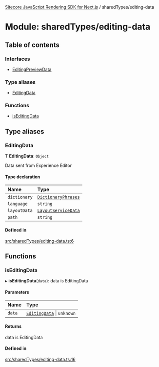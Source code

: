 [Sitecore JavaScript Rendering SDK for Next.js](../README.md) / sharedTypes/editing-data

# Module: sharedTypes/editing-data

## Table of contents

### Interfaces

- [EditingPreviewData](../interfaces/sharedTypes_editing_data.EditingPreviewData.md)

### Type aliases

- [EditingData](sharedTypes_editing_data.md#editingdata)

### Functions

- [isEditingData](sharedTypes_editing_data.md#iseditingdata)

## Type aliases

### EditingData

Ƭ **EditingData**: `Object`

Data sent from Experience Editor

#### Type declaration

| Name | Type |
| :------ | :------ |
| `dictionary` | [`DictionaryPhrases`](../interfaces/index.DictionaryPhrases.md) |
| `language` | `string` |
| `layoutData` | [`LayoutServiceData`](../interfaces/index.LayoutServiceData.md) |
| `path` | `string` |

#### Defined in

[src/sharedTypes/editing-data.ts:6](https://github.com/Sitecore/jss/blob/c1078945/packages/sitecore-jss-nextjs/src/sharedTypes/editing-data.ts#L6)

## Functions

### isEditingData

▸ **isEditingData**(`data`): data is EditingData

#### Parameters

| Name | Type |
| :------ | :------ |
| `data` | [`EditingData`](sharedTypes_editing_data.md#editingdata) \| `unknown` |

#### Returns

data is EditingData

#### Defined in

[src/sharedTypes/editing-data.ts:16](https://github.com/Sitecore/jss/blob/c1078945/packages/sitecore-jss-nextjs/src/sharedTypes/editing-data.ts#L16)

